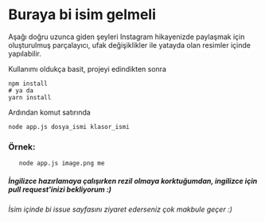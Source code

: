 # Buraya bi isim gelmeli
Aşağı doğru uzunca giden şeyleri Instagram hikayenizde paylaşmak için oluşturulmuş parçalayıcı, ufak değişiklikler ile yatayda olan resimler içinde yapılabilir.

Kullanımı oldukça basit, projeyi edindikten sonra
```
npm install
# ya da
yarn install 
```
Ardından komut satırında 
```
node app.js dosya_ismi klasor_ismi
```

### Örnek:
```
   node app.js image.png me 
```

##### İngilizce hazırlamaya çalışırken rezil olmaya korktuğumdan, ingilizce için pull request'inizi bekliyorum :) 
_İsim içinde bi issue sayfasını ziyaret ederseniz çok makbule geçer :)_